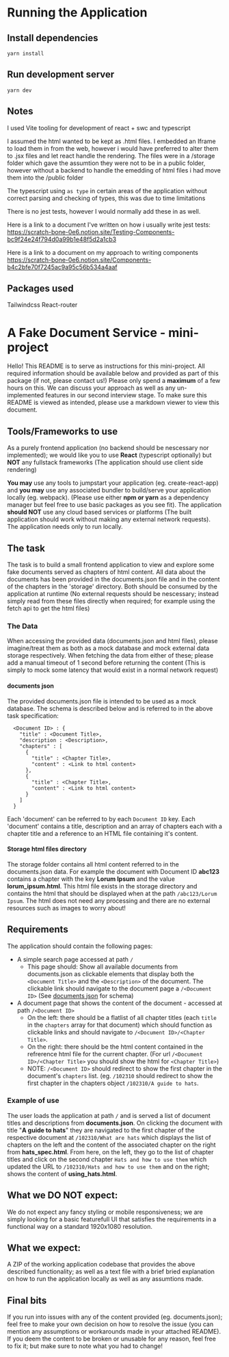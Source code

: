 # Running the Application
## Install dependencies
```yarn install```

## Run development server
```yarn dev```

## Notes

I used Vite tooling for development of react + swc and typescript

I assumed the html wanted to be kept as .html files. I embedded an Iframe to load them in from the web, however i would have preferred to alter them to .jsx files and let react handle the rendering. The files were in a /storage folder which gave the assumtion they were not to be in a public folder, however without a backend to handle the emedding of html files i had move them into the /public folder

The typescript using ```as type``` in certain areas of the application without correct parsing and checking of types, this was due to time limitations

There is no jest tests, however I would normally add these in as well.

Here is a link to a document I've written on how i usually write jest tests: https://scratch-bone-0e6.notion.site/Testing-Components-bc9f24e24f794d0a99b1e48f5d2a1cb3

Here is a link to a document on my approach to writing components https://scratch-bone-0e6.notion.site/Components-b4c2bfe70f7245ac9a95c56b534a4aaf

## Packages used

Tailwindcss
React-router


# A Fake Document Service - mini-project

Hello! This README is to serve as instructions for this mini-project. All required information should be available below and provided as part of this package (if not, please contact us!) Please only spend a **maximum** of a few hours on this. We can discuss your approach as well as any un-implemented features in our second interview stage. To make sure this README is viewed as intended, please use a markdown viewer to view this document.

## Tools/Frameworks to use
As a purely frontend application (no backend should be nescessary nor implemented); we would like you to use **React** (typescript optionally) but **NOT** any fullstack frameworks (The application should use client side rendering)

**You may** use any tools to jumpstart your application (eg. create-react-app) and **you may** use any associated bundler to build/serve your application locally (eg. webpack). (Please use either **npm or yarn** as a dependency manager but feel free to use basic packages as you see fit). The application **should NOT** use any cloud based services or platforms (The built application should work without making any external network requests). The application needs only to run locally.
## The task
The task is to build a small frontend application to view and explore some fake documents served as chapters of html content. All data about the documents has been provided in the documents.json file and in the content of the chapters in the 'storage' directory. Both should be consumed by the application at runtime (No external requests should be nescessary; instead simply read from these files directly when required; for example using the fetch api to get the html files)

### The Data

When accessing the provided data (documents.json and html files), please imagine/treat them as both as a mock database and mock external data storage respectively. When fetching the data from either of these; please add a manual timeout of 1 second before returning the content (This is simply to mock some latency that would exist in a normal network request)

#### documents json
The provided documents.json file is intended to be used as a mock database. The schema is described below and is referred to in the above task specification:

```
  <Document ID> : {
    "title" : <Document Title>,
    "description : <Description>,
    "chapters" : [
      {
        "title" : <Chapter Title>,
        "content" : <Link to html content>
      },
      {
        "title" : <Chapter Title>,
        "content" : <Link to html content>
      }
    ]
  }
```

Each 'document' can be referred to by each ```Document ID``` key. Each 'document' contains a title, description and an array of chapters each with a chapter title and a reference to an HTML file containing it's content.

#### Storage html files directory
The storage folder contains all html content referred to in the documents.json data.
For example the document with Document ID **abc123** contains a chapter with the key **Lorum Ipsum** and the value **lorum_ipsum.html**. This html file exists in the storage directory and contains the html that should be displayed when at the path ```/abc123/Lorum Ipsum```. The html does not need any processing and there are no external resources such as images to worry about!

## Requirements

The application should contain the following pages:

- A simple search page accessed at path ```/```
  - This page should: Show all available documents from documents.json as clickable elements that display both the ```<Document Title>``` and the ```<Description>``` of the document. The clickable link should navigate to the document page a ```/<Document ID>``` (See [documents json](#documents-json) for schema)
- A document page that shows the content of the document - accessed at path ```/<Document ID>```
  - On the left: there should be a flatlist of all chapter titles (each ```title``` in the ```chapters``` array for that document) which should function as clickable links and should navigate to ```/<Document ID>/<Chapter Title>```.
  - On the right: there should be the html content contained in the refrerence html file for the current chapter. (For url ```/<Document ID>/<Chapter Title>``` you should show the html for ```<Chapter Title>```)
  - NOTE: ```/<Document ID>``` should redirect to show the first chapter in the document's ```chapters``` list. (eg. ```/102310``` should redirect to show the first chapter in the chapters object ```/102310/A guide to hats```.


### Example of use

The user loads the application at path ```/``` and is served a list of document titles and descriptions from **documents.json**. On clicking the document with title "**A guide to hats**" they are navigated to the first chapter of the respective document at ```/102310/What are hats``` which displays the list of chapters on the left and the content of the associated chapter on the right from **hats_spec.html**. From here, on the left, they go to the list of chapter titles and click on the second chapter ```Hats and how to use them``` which updated the URL to ```/102310/Hats and how to use them``` and on the right; shows the content of **using_hats.html**.


## What we DO NOT expect:
We do not expect any fancy styling or mobile responsiveness; we are simply looking for a basic featurefull UI that satisfies the requirements in a functional way on a standard 1920x1080 resolution.

## What we expect:
A ZIP of the working application codebase that provides the above described functionality; as well as a text file with a brief bried explanation on how to run the application locally as well as any assumtions made.

## Final bits
If you run into issues with any of the content provided (eg. documents.json); feel free to make your own decision on how to resolve the issue (you can mention any assumptions or workarounds made in your attached README). If you deem the content to be broken or unusable for any reason, feel free to fix it; but make sure to note what you had to change!